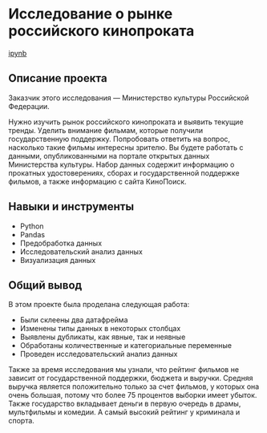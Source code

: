 # Исследование о рынке российского кинопроката

[ipynb](https://github.com/MSH77/Portfolio/blob/main/Project%204/%D0%A0%D0%BE%D1%81%D1%81%D0%B8%D0%B9%D1%81%D0%BA%D0%B8%D0%B9%20%D0%BA%D0%B8%D0%BD%D0%BE%D0%BF%D1%80%D0%BE%D0%BA%D0%B0%D1%82.ipynb)

## Описание проекта

Заказчик этого исследования — Министерство культуры Российской Федерации.

Нужно изучить рынок российского кинопроката и выявить текущие тренды. Уделить внимание фильмам, которые получили государственную поддержку. Попробовать ответить на вопрос, насколько такие фильмы интересны зрителю.
Вы будете работать с данными, опубликованными на портале открытых данных Министерства культуры. Набор данных содержит информацию о прокатных удостоверениях, сборах и государственной поддержке фильмов, а также информацию с сайта КиноПоиск.

## Навыки и инструменты

- Python
- Pandas
- Предобработка данных
- Исследовательский анализ данных
- Визуализация данных


## Общий вывод

В этом проекте была проделана следующая работа:
- Были склеены два датафрейма
- Изменены типы данных в некоторых столбцах
- Выявлены дубликаты, как явные, так и неявные
- Обработаны количественные и категориальные переменные
- Проведен исследовательский анализ данных

Также за время исследования мы узнали, что рейтинг фильмов не зависит от государственной поддержки, бюджета и выручки. Средняя выручка является положительно только за счет фильмов, у которых она очень большая, потому что более 75 процентов выборки имеет убыток. Также государство вкладывает деньги в первую очередь в драмы, мультфильмы и комедии. А самый высокий рейтинг у криминала и спорта.

